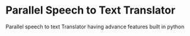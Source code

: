 # Parallel Speech to Text Translator
Parallel speech to text Translator having advance features built in python
